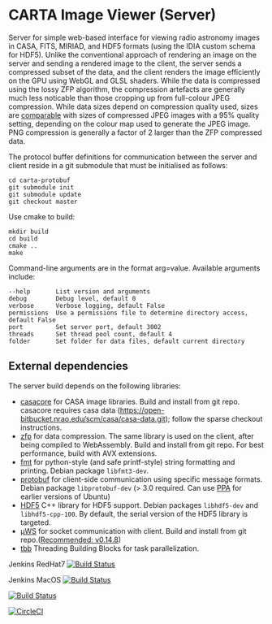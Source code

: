 # CARTA Image Viewer (Server)
Server for simple web-based interface for viewing radio astronomy images in CASA, FITS, MIRIAD, and HDF5 formats (using the IDIA custom schema for HDF5). Unlike the conventional approach of rendering an image on the server and sending a rendered image to the client, the server sends a compressed subset of the data, and the client renders the image efficiently on the GPU using WebGL and GLSL shaders. While the data is compressed using the lossy ZFP algorithm, the compression artefacts are generally much less noticable than those cropping up from full-colour JPEG compression. While data sizes depend on compression quality used, sizes are [comparable](https://docs.google.com/spreadsheets/d/1lp1687TL0bYmbM3jGyjuPd9dYZnrAYGnLIQXWVpnmS0/edit?usp=sharing) with sizes of compressed JPEG images with a 95% quality setting, depending on the colour map used to generate the JPEG image. PNG compression is generally a factor of 2 larger than the ZFP compressed data.

The protocol buffer definitions for communication between the server and client reside in a git submodule that must be initialised as follows:
```
cd carta-protobuf
git submodule init
git submodule update
git checkout master
```

Use cmake to build:
```
mkdir build
cd build
cmake ..
make
```

Command-line arguments are in the format arg=value.  Available arguments include:
```
--help       List version and arguments
debug        Debug level, default 0
verbose      Verbose logging, default False
permissions  Use a permissions file to determine directory access, default False
port         Set server port, default 3002
threads      Set thread pool count, default 4
folder       Set folder for data files, default current directory
```

## External dependencies
The server build depends on the following libraries: 
* [casacore](https://github.com/casacore/casacore) for CASA image libraries. Build and install from git repo.  casacore requires casa data (https://open-bitbucket.nrao.edu/scm/casa/casa-data.git); follow the sparse checkout instructions.
* [zfp](https://github.com/LLNL/zfp) for data compression. The same library is used on the client, after being compiled to WebAssembly. Build and install from git repo. For best performance, build with AVX extensions. 
* [fmt](https://github.com/fmtlib/fmt) for python-style (and safe printf-style) string formatting and printing. Debian package `libfmt3-dev`. 
* [protobuf](https://developers.google.com/protocol-buffers) for client-side communication using specific message formats. Debian package `libprotobuf-dev` (> 3.0 required. Can use [PPA](https://launchpad.net/~maarten-fonville/+archive/ubuntu/protobuf) for earlier versions of Ubuntu) 
* [HDF5](https://support.hdfgroup.org/HDF5/) C++ library for HDF5 support. Debian packages `libhdf5-dev` and `libhdf5-cpp-100`. By default, the serial version of the HDF5 library is targeted.
* [µWS](https://github.com/uNetworking/uWebSockets) for socket communication with client. Build and install from git repo.([Recommended: v0.14.8](https://github.com/uNetworking/uWebSockets/releases/tag/v0.14.8))
* [tbb](https://www.threadingbuildingblocks.org/download) Threading Building Blocks for task parallelization.

Jenkins RedHat7 [![Build Status](https://carta.asiaa.sinica.edu.tw/jenkins/buildStatus/icon?job=all_carta_backends)](https://carta.asiaa.sinica.edu.tw/jenkins/job/all_carta_backends/)


Jenkins MacOS [![Build Status](http://v9i0wanaw9vupbd4z7wwp5.webrelay.io/buildStatus/icon?job=carta-backend-macos)](http://v9i0wanaw9vupbd4z7wwp5.webrelay.io/job/carta-backend-macos/)

[![Build Status](https://travis-ci.org/CARTAvis/carta-backend.svg?branch=master)](https://travis-ci.org/CARTAvis/carta-backend)

[![CircleCI](https://circleci.com/gh/CARTAvis/carta-backend.svg?style=svg)](https://circleci.com/gh/CARTAvis/carta-backend)

